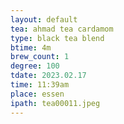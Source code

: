 ```yaml
---
layout: default
tea: ahmad tea cardamom
type: black tea blend
btime: 4m
brew_count: 1
degree: 100
tdate: 2023.02.17
time: 11:39am
place: essen
ipath: tea00011.jpeg
---
```

